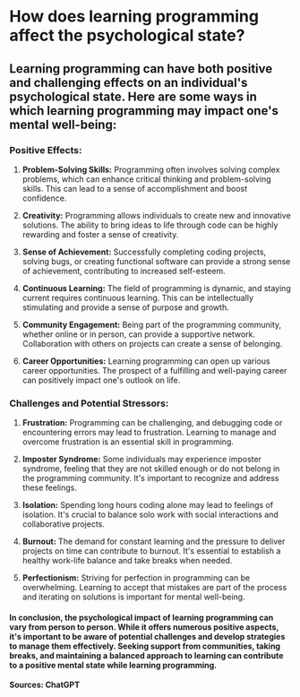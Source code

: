 # How does learning programming affect the psychological state?



## Learning programming can have both positive and challenging effects on an individual's psychological state. Here are some ways in which learning programming may impact one's mental well-being:

### Positive Effects:

1. **Problem-Solving Skills:** Programming often involves solving complex problems, which can enhance critical thinking and problem-solving skills. This can lead to a sense of accomplishment and boost confidence.

2. **Creativity:** Programming allows individuals to create new and innovative solutions. The ability to bring ideas to life through code can be highly rewarding and foster a sense of creativity.

3. **Sense of Achievement:** Successfully completing coding projects, solving bugs, or creating functional software can provide a strong sense of achievement, contributing to increased self-esteem.

4. **Continuous Learning:** The field of programming is dynamic, and staying current requires continuous learning. This can be intellectually stimulating and provide a sense of purpose and growth.

5. **Community Engagement:** Being part of the programming community, whether online or in person, can provide a supportive network. Collaboration with others on projects can create a sense of belonging.

6. **Career Opportunities:** Learning programming can open up various career opportunities. The prospect of a fulfilling and well-paying career can positively impact one's outlook on life.

### Challenges and Potential Stressors:

1. **Frustration:** Programming can be challenging, and debugging code or encountering errors may lead to frustration. Learning to manage and overcome frustration is an essential skill in programming.

2. **Imposter Syndrome:** Some individuals may experience imposter syndrome, feeling that they are not skilled enough or do not belong in the programming community. It's important to recognize and address these feelings.

3. **Isolation:** Spending long hours coding alone may lead to feelings of isolation. It's crucial to balance solo work with social interactions and collaborative projects.

4. **Burnout:** The demand for constant learning and the pressure to deliver projects on time can contribute to burnout. It's essential to establish a healthy work-life balance and take breaks when needed.

5. **Perfectionism:** Striving for perfection in programming can be overwhelming. Learning to accept that mistakes are part of the process and iterating on solutions is important for mental well-being.

#### In conclusion, the psychological impact of learning programming can vary from person to person. While it offers numerous positive aspects, it's important to be aware of potential challenges and develop strategies to manage them effectively. Seeking support from communities, taking breaks, and maintaining a balanced approach to learning can contribute to a positive mental state while learning programming.



**Sources: ChatGPT**